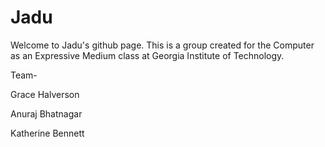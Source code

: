 # Jadu
Welcome to Jadu's github page. This is a group created for the Computer as an Expressive Medium class at Georgia Institute of Technology.

Team-

Grace Halverson

Anuraj Bhatnagar

Katherine Bennett
